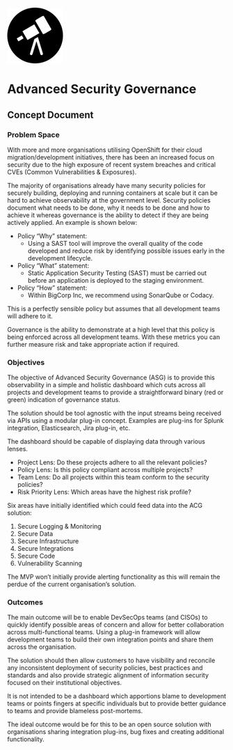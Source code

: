 ![GitHub Logo](rh-telescope-small.png)

# Advanced Security Governance
## Concept Document

### Problem Space
With more and more organisations utilising OpenShift for their cloud migration/development initiatives, there has been an increased focus on security due to the high exposure of recent system breaches and critical CVEs (Common Vulnerabilities & Exposures).

The majority of organisations already have many security policies for securely building, deploying and running containers at scale but it can be hard to achieve observability at the government level.
Security policies document what needs to be done, why it needs to be done and how to achieve it whereas governance is the ability to detect if they are being actively applied.  An example is shown below:

* Policy “Why” statement:
  * Using a SAST tool will improve the overall quality of the code developed and reduce risk by identifying possible issues early in the development lifecycle.
* Policy “What” statement:
  * Static Application Security Testing (SAST) must be carried out before an application is deployed to the staging environment.
* Policy “How” statement:
  * Within BigCorp Inc, we recommend using SonarQube or Codacy.

This is a perfectly sensible policy but assumes that all development teams will adhere to it.  

Governance is the ability to demonstrate at a high level that this policy is being enforced across all development  teams.  With these metrics you can further measure risk and take appropriate action if required.

### Objectives

The objective of Advanced Security Governance (ASG) is to provide this observability in a simple and holistic  dashboard which cuts across all projects and development teams to provide a straightforward binary (red or green) indication of governance status.  

The solution should be tool agnostic with the input streams being received via APIs using a modular plug-in concept.  Examples are plug-ins for Splunk integration, Elasticsearch, Jira plug-in, etc.  

The dashboard should be capable of displaying data through various lenses.
* Project Lens: Do these projects adhere to all the relevant policies?
* Policy Lens:  Is this policy compliant across multiple projects?
* Team Lens:  Do all projects within this team conform to the security policies?
* Risk Priority Lens: Which areas have the highest risk profile?

Six areas have initially identified which could feed data into the ACG solution:
1. Secure Logging & Monitoring
2. Secure Data
3. Secure Infrastructure
4. Secure Integrations
5. Secure Code
6. Vulnerability Scanning

The MVP won’t initially provide alerting functionality as this will remain the perdue of the current organisation’s solution.

### Outcomes

The main outcome will be to enable DevSecOps teams (and CISOs) to quickly identify possible areas of concern and allow for better collaboration across multi-functional teams.  Using a plug-in framework will allow development teams to build their own integration points and share them across the organisation.  

The solution should then allow customers to have visibility and reconcile any inconsistent deployment of security policies, best practices and standards and also provide strategic alignment of information security focused on their institutional objectives.

It is not intended to be a dashboard which apportions blame to development teams or points fingers at specific individuals but to provide better guidance to teams and provide blameless post-mortems.

The ideal outcome would be for this to be an open source solution with organisations sharing integration plug-ins, bug fixes and creating additional functionality.
